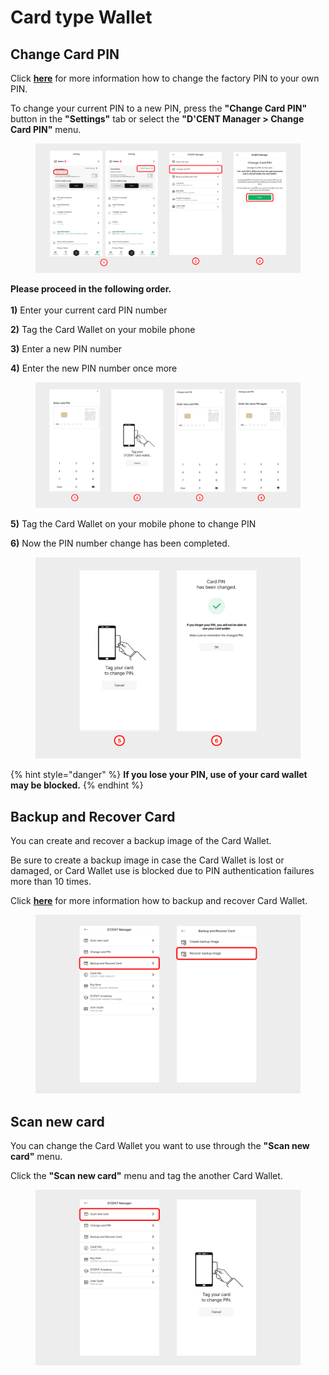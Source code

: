 # Card type Wallet

## Change Card PIN

Click [**here**](https://userguide.dcentwallet.com/card-wallet/intro/set-up-your-all-in-one-wallet#change-the-factory-pin-to-your-own-pin) for more information how to change the factory PIN to your own PIN.

To change your current PIN to a new PIN, press the **"Change Card PIN"** button in the **"Settings"** tab or select the **"D'CENT Manager > Change Card PIN"** menu.

<div align="left"><figure><img src="../../../.gitbook/assets/1 (24).jpg" alt=""><figcaption></figcaption></figure></div>

**Please proceed in the following order.**\
\
**1)** Enter your current card PIN number&#x20;

**2)** Tag the Card Wallet on your mobile phone

**3)** Enter a new PIN number&#x20;

**4)** Enter the new PIN number once more&#x20;

<div align="left"><figure><img src="../../../.gitbook/assets/2 (27).jpg" alt=""><figcaption></figcaption></figure></div>

**5)** Tag the Card Wallet on your mobile phone to change PIN

**6)** Now the PIN number change has been completed.

<div align="left"><figure><img src="../../../.gitbook/assets/3 (18).jpg" alt=""><figcaption></figcaption></figure></div>

{% hint style="danger" %}
**If you lose your PIN, use of your card wallet may be blocked.**
{% endhint %}

## Backup and Recover Card

You can create and recover a backup image of the Card Wallet.

Be sure to create a backup image in case the Card Wallet is lost or damaged, or Card Wallet use is blocked due to PIN authentication failures more than 10 times.

Click [**here**](https://userguide.dcentwallet.com/card-wallet/dcent-backup-card-wallet-recovery) for more information how to backup and recover Card Wallet.

<div align="left"><figure><img src="../../../.gitbook/assets/4 (11).jpg" alt=""><figcaption></figcaption></figure></div>

## Scan new card

You can change the Card Wallet you want to use through the **"Scan new card"** menu.

Click the **"Scan new card"** menu and tag the another Card Wallet.

<div align="left"><figure><img src="../../../.gitbook/assets/5 (8).jpg" alt=""><figcaption></figcaption></figure></div>
